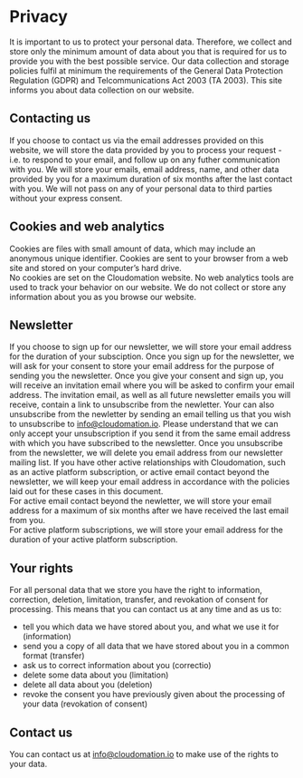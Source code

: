 # Privacy

It is important to us to protect your personal data. Therefore, we collect and store only the minimum amount of data about you that is required for us to provide you with the best possible service. Our data collection and storage policies fulfil at minimum the requirements of the General Data Protection Regulation (GDPR) and Telcommunications Act 2003 (TA 2003). This site informs you about data collection on our website.  

## Contacting us
If you choose to contact us via the email addresses provided on this website, we will store the data provided by you to process your request - i.e. to respond to your email, and follow up on any futher communication with you. We will store your emails, email address, name, and other data provided by you for a maximum duration of six months after the last contact with you. We will not pass on any of your personal data to third parties without your express consent.  

## Cookies and web analytics
Cookies are files with small amount of data, which may include an anonymous unique identifier. Cookies are sent to your browser from a web site and stored on your computer’s hard drive.  
No cookies are set on the Cloudomation website. No web analytics tools are used to track your behavior on our website. We do not collect or store any information about you as you browse our website.  

## Newsletter
If you choose to sign up for our newsletter, we will store your email address for the duration of your subsciption. Once you sign up for the newsletter, we will ask for your consent to store your email address for the purpose of sending you the newsletter. Once you give your consent and sign up, you will receive an invitation email where you will be asked to confirm your email address. The invitation email, as well as all future newsletter emails you will receive, contain a link to unsubscribe from the newletter. Your can also unsubscribe from the newletter by sending an email telling us that you wish to unsubscribe to info@cloudomation.io. Please understand that we can only accept your unsubscription if you send it from the same email address with which you have subscribed to the newsletter.
Once you unsubscribe from the newsletter, we will delete you email address from our newsletter mailing list. If you have other active relationships with Cloudomation, such as an active platform subscription, or active email contact beyond the newsletter, we will keep your email address in accordance with the policies laid out for these cases in this document.  
For active email contact beyond the newletter, we will store your email address for a maximum of six months after we have received the last email from you.  
For active platform subscriptions, we will store your email address for the duration of your active platform subscription.

## Your rights
For all personal data that we store you have the right to information, correction, deletion, limitation, transfer, and revokation of consent for processing. This means that you can contact us at any time and as us to:
* tell you which data we have stored about you, and what we use it for (information)
* send you a copy of all data that we have stored about you in a common format (transfer)
* ask us to correct information about you (correctio)
* delete some data about you (limitation)
* delete all data about you (deletion)
* revoke the consent you have previously given about the processing of your data (revokation of consent)

## Contact us
You can contact us at info@cloudomation.io to make use of the rights to your data.
